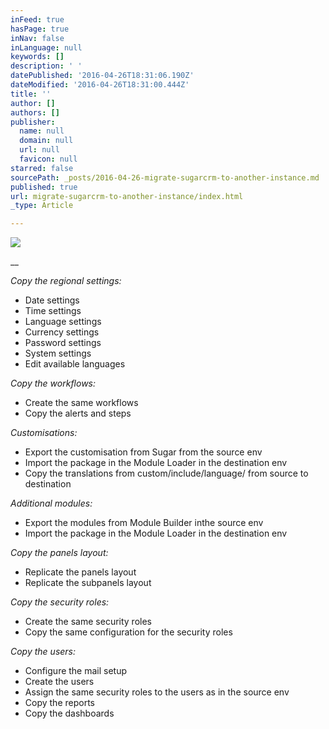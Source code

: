 ```yaml
---
inFeed: true
hasPage: true
inNav: false
inLanguage: null
keywords: []
description: ' '
datePublished: '2016-04-26T18:31:06.190Z'
dateModified: '2016-04-26T18:31:00.444Z'
title: ''
author: []
authors: []
publisher:
  name: null
  domain: null
  url: null
  favicon: null
starred: false
sourcePath: _posts/2016-04-26-migrate-sugarcrm-to-another-instance.md
published: true
url: migrate-sugarcrm-to-another-instance/index.html
_type: Article

---
```

![](https://the-grid-user-content.s3-us-west-2.amazonaws.com/1dcf0d7d-e4fd-477a-9511-85c06b13e58d.jpg)

__

_Copy the regional settings:_

* Date settings
* Time settings
* Language settings
* Currency settings
* Password settings
* System settings
* Edit available languages

_Copy the workflows:_

* Create the same workflows
* Copy the alerts and steps

_Customisations:_

* Export the customisation from Sugar from the source env
* Import the package in the Module Loader in the destination env
* Copy the translations from custom/include/language/ from source to destination

_Additional modules:_

* Export the modules from Module Builder inthe source env
* Import the package in the Module Loader in the destination env

_Copy the panels layout:_

* Replicate the panels layout
* Replicate the subpanels layout

_Copy the security roles:_

* Create the same security roles
* Copy the same configuration for the security roles

_Copy the users:_

* Configure the mail setup
* Create the users
* Assign the same security roles to the users as in the source env
* Copy the reports
* Copy the dashboards